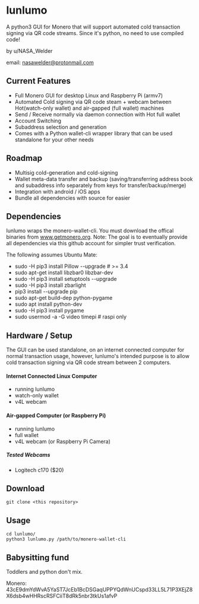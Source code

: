# lunlumo
A python3 GUI for Monero that will support automated cold transaction signing via QR code streams. Since it's python, no need to use compiled code!

by u/NASA_Welder

email: nasawelder@protonmail.com

## Current Features

* Full Monero GUI for desktop Linux and Raspberry Pi (armv7)
* Automated Cold signing via QR code steam + webcam between Hot(watch-only wallet) and air-gapped (full wallet) machines
* Send / Receive normally via daemon connection with Hot full wallet
* Account Switching
* Subaddress selection and generation
* Comes with a Python wallet-cli wrapper library that can be used standalone for your other needs

## Roadmap

* Multisig cold-generation and cold-signing
* Wallet meta-data transfer and backup (saving/transferring address book and subaddress info separately from keys for transfer/backup/merge)
* Integration with android / iOS apps
* Bundle all dependencies with source for easier

## Dependencies
lunlumo wraps the monero-wallet-cli. You must download the offical binaries from www.getmonero.org.
Note: The goal is to eventually provide all dependencies via this github account for simpler trust verification.

The following assumes Ubuntu Mate:

* sudo -H pip3 install Pillow --upgrade # >= 3.4
* sudo apt-get install libzbar0 libzbar-dev
* sudo -H pip3 install setuptools --upgrade
* sudo -H pip3 install zbarlight
* pip3 install --upgrade pip
* sudo apt-get build-dep python-pygame
* sudo apt install python-dev
* sudo -H pip3 install pygame
* sudo usermod -a -G video timepi  # raspi only

## Hardware / Setup
The GUI can be used standalone, on an internet connected computer for normal transaction usage, however, lunlumo's intended purpose is to allow cold transaction signing via QR code stream between 2 computers.

#### Internet Connected Linux Computer
* running lunlumo
* watch-only wallet
* v4L webcam

#### Air-gapped Computer (or Raspberry Pi)
* running lunlumo
* full wallet
* v4L webcam (or Raspberry Pi Camera)

##### Tested Webcams
* Logitech c170 ($20)

## Download
    git clone <this repository>

## Usage
    cd lunlumo/
    python3 lunlumo.py /path/to/monero-wallet-cli

## Babysitting fund

Toddlers and python don't mix.

Monero:
43cE9dmYdWvA5YaST7JcEb1BcDSGaqUPPYQdWnUCspd33LL5L71P3XEjZ8X6dsb4wHHRscRSFCiiT8dRk5nbr3tkUs1afvP
